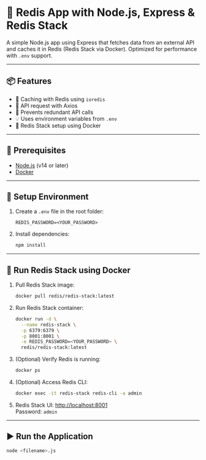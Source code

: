 # 🚀 Redis App with Node.js, Express & Redis Stack

A simple Node.js app using Express that fetches data from an external API and caches it in Redis (Redis Stack via Docker). Optimized for performance with `.env` support.

---

## 📦 Features

-   🔁 Caching with Redis using `ioredis`
-   📡 API request with Axios
-   🧠 Prevents redundant API calls
-   💡 Uses environment variables from `.env`
-   🐳 Redis Stack setup using Docker

---

## 🔧 Prerequisites

-   [Node.js](https://nodejs.org/) (v14 or later)
-   [Docker](https://www.docker.com/)

---

## 🌱 Setup Environment

1. Create a `.env` file in the root folder:

    ```env
    REDIS_PASSWORD=<YOUR_PASSWORD>
    ```

2. Install dependencies:

    ```bash
    npm install
    ```

---

## 🐳 Run Redis Stack using Docker

1. Pull Redis Stack image:

    ```bash
    docker pull redis/redis-stack:latest
    ```

2. Run Redis Stack container:

    ```bash
    docker run -d \
      --name redis-stack \
      -p 6379:6379 \
      -p 8001:8001 \
      -e REDIS_PASSWORD=<YOUR_PASSWORD> \
      redis/redis-stack:latest
    ```

3. (Optional) Verify Redis is running:

    ```bash
    docker ps
    ```

4. (Optional) Access Redis CLI:

    ```bash
    docker exec -it redis-stack redis-cli -a admin
    ```

5. Redis Stack UI: [http://localhost:8001](http://localhost:8001)  
   Password: `admin`

---

## ▶️ Run the Application

```bash
node <filename>.js

```
